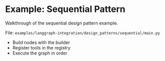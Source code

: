 # Example: Sequential Pattern

Walkthrough of the sequential design pattern example.

File: `examples/langgraph-integration/design_patterns/sequential/main.py`

- Build nodes with the builder
- Register tools in the registry
- Execute the graph in order
